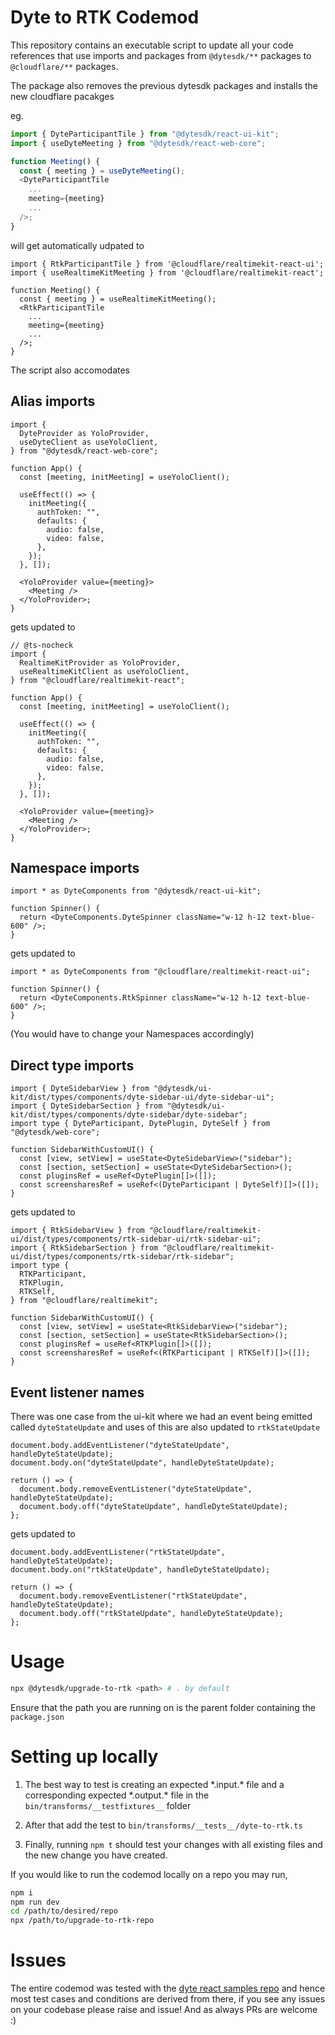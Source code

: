 # Dyte to RTK Codemod

This repository contains an executable script to update all your code references that use imports and packages from `@dytesdk/**` packages to `@cloudflare/**` packages.

The package also removes the previous dytesdk packages and installs the new cloudflare pacakges

eg.

```ts
import { DyteParticipantTile } from "@dytesdk/react-ui-kit";
import { useDyteMeeting } from "@dytesdk/react-web-core";

function Meeting() {
  const { meeting } = useDyteMeeting();
  <DyteParticipantTile
    ...
    meeting={meeting}
    ...
  />;
}
```

will get automatically udpated to

```tsx
import { RtkParticipantTile } from '@cloudflare/realtimekit-react-ui';
import { useRealtimeKitMeeting } from '@cloudflare/realtimekit-react';

function Meeting() {
  const { meeting } = useRealtimeKitMeeting();
  <RtkParticipantTile
    ...
    meeting={meeting}
    ...
  />;
}
```

The script also accomodates

## Alias imports

```tsx
import {
  DyteProvider as YoloProvider,
  useDyteClient as useYoloClient,
} from "@dytesdk/react-web-core";

function App() {
  const [meeting, initMeeting] = useYoloClient();

  useEffect(() => {
    initMeeting({
      authToken: "",
      defaults: {
        audio: false,
        video: false,
      },
    });
  }, []);

  <YoloProvider value={meeting}>
    <Meeting />
  </YoloProvider>;
}
```

gets updated to

```tsx
// @ts-nocheck
import {
  RealtimeKitProvider as YoloProvider,
  useRealtimeKitClient as useYoloClient,
} from "@cloudflare/realtimekit-react";

function App() {
  const [meeting, initMeeting] = useYoloClient();

  useEffect(() => {
    initMeeting({
      authToken: "",
      defaults: {
        audio: false,
        video: false,
      },
    });
  }, []);

  <YoloProvider value={meeting}>
    <Meeting />
  </YoloProvider>;
}
```

## Namespace imports

```tsx
import * as DyteComponents from "@dytesdk/react-ui-kit";

function Spinner() {
  return <DyteComponents.DyteSpinner className="w-12 h-12 text-blue-600" />;
}
```

gets updated to

```tsx
import * as DyteComponents from "@cloudflare/realtimekit-react-ui";

function Spinner() {
  return <DyteComponents.RtkSpinner className="w-12 h-12 text-blue-600" />;
}
```

(You would have to change your Namespaces accordingly)

## Direct type imports

```tsx
import { DyteSidebarView } from "@dytesdk/ui-kit/dist/types/components/dyte-sidebar-ui/dyte-sidebar-ui";
import { DyteSidebarSection } from "@dytesdk/ui-kit/dist/types/components/dyte-sidebar/dyte-sidebar";
import type { DyteParticipant, DytePlugin, DyteSelf } from "@dytesdk/web-core";

function SidebarWithCustomUI() {
  const [view, setView] = useState<DyteSidebarView>("sidebar");
  const [section, setSection] = useState<DyteSidebarSection>();
  const pluginsRef = useRef<DytePlugin[]>([]);
  const screensharesRef = useRef<(DyteParticipant | DyteSelf)[]>([]);
}
```

gets updated to

```tsx
import { RtkSidebarView } from "@cloudflare/realtimekit-ui/dist/types/components/rtk-sidebar-ui/rtk-sidebar-ui";
import { RtkSidebarSection } from "@cloudflare/realtimekit-ui/dist/types/components/rtk-sidebar/rtk-sidebar";
import type {
  RTKParticipant,
  RTKPlugin,
  RTKSelf,
} from "@cloudflare/realtimekit";

function SidebarWithCustomUI() {
  const [view, setView] = useState<RtkSidebarView>("sidebar");
  const [section, setSection] = useState<RtkSidebarSection>();
  const pluginsRef = useRef<RTKPlugin[]>([]);
  const screensharesRef = useRef<(RTKParticipant | RTKSelf)[]>([]);
}
```

## Event listener names

There was one case from the ui-kit where we had an event being emitted called `dyteStateUpdate` and uses of this are also updated to `rtkStateUpdate`

```tsx
document.body.addEventListener("dyteStateUpdate", handleDyteStateUpdate);
document.body.on("dyteStateUpdate", handleDyteStateUpdate);

return () => {
  document.body.removeEventListener("dyteStateUpdate", handleDyteStateUpdate);
  document.body.off("dyteStateUpdate", handleDyteStateUpdate);
};
```

gets updated to

```tsx
document.body.addEventListener("rtkStateUpdate", handleDyteStateUpdate);
document.body.on("rtkStateUpdate", handleDyteStateUpdate);

return () => {
  document.body.removeEventListener("rtkStateUpdate", handleDyteStateUpdate);
  document.body.off("rtkStateUpdate", handleDyteStateUpdate);
};
```

# Usage

```sh
npx @dytesdk/upgrade-to-rtk <path> # . by default
```

Ensure that the path you are running on is the parent folder containing the `package.json`

# Setting up locally

1. The best way to test is creating an expected \*.input.\* file and a corresponding expected \*.output.\* file in the `bin/transforms/__testfixtures__` folder

2. After that add the test to `bin/transforms/__tests__/dyte-to-rtk.ts`

3. Finally, running `npm t` should test your changes with all existing files and the new change you have created.

If you would like to run the codemod locally on a repo you may run,

```sh
npm i
npm run dev
cd /path/to/desired/repo
npx /path/to/upgrade-to-rtk-repo
```

# Issues

The entire codemod was tested with the [dyte react samples repo](https://github.com/dyte-io/react-samples) and hence most test cases and conditions are derived from there, if you see any issues on your codebase please raise and issue! And as always PRs are welcome :)
